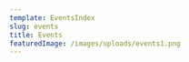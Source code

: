 ```yaml
---
template: EventsIndex
slug: events
title: Events
featuredImage: /images/uploads/events1.png
---
```

